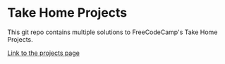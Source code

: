 # Take Home Projects

This git repo contains multiple solutions to FreeCodeCamp's Take Home Projects.

[Link to the projects page](https://www.freecodecamp.org/learn/coding-interview-prep/#take-home-projects)
